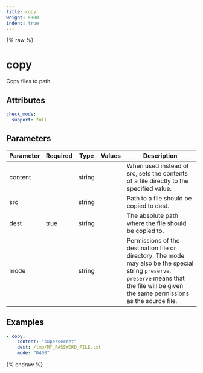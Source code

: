 ```yaml
---
title: copy
weight: 5300
indent: true
---
```


{% raw %}
# copy

Copy files to path.

## Attributes

```yaml
check_mode:
  support: full
```

## Parameters

| Parameter | Required | Type   | Values | Description                                                                                                                                                                                 |
|-----------|----------|--------|--------|---------------------------------------------------------------------------------------------------------------------------------------------------------------------------------------------|
| content   |          | string |        | When used instead of src, sets the contents of a file directly to the specified value.                                                                                                      |
| src       |          | string |        | Path to a file should be copied to dest.                                                                                                                                                    |
| dest      | true     | string |        | The absolute path where the file should be copied to.                                                                                                                                       |
| mode      |          | string |        | Permissions of the destination file or directory. The mode may also be the special string `preserve`. `preserve` means that the file will be given the same permissions as the source file. |

## Examples

```yaml
- copy:
    content: "supersecret"
    dest: /tmp/MY_PASSWORD_FILE.txt
    mode: "0400"
```

{% endraw %}